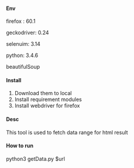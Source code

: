 

#### Env
firefox : 60.1

geckodriver: 0.24

selenuim: 3.14

python: 3.4.6

beautifulSoup

#### Install
1. Download them to local
2. Install requirement modules
3. Install webdriver for firefox

#### Desc
This tool is used to fetch data range for html result

#### How to run

python3 getData.py $url
